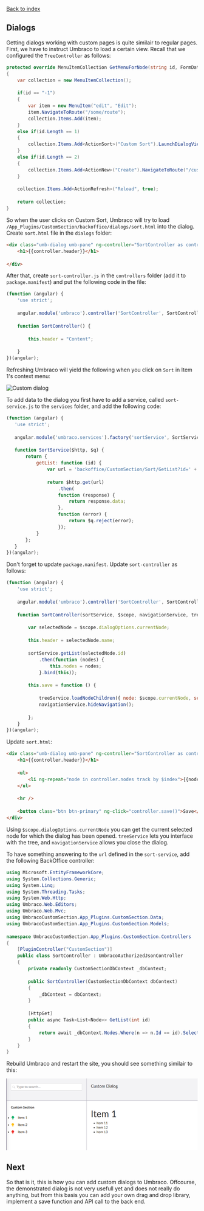 ﻿[Back to index](index.md)

## Dialogs

Getting dialogs working with custom pages is quite similair to regular pages. First,
we have to instruct Umbraco to load a certain view. Recall that we configured the `TreeController` 
as follows:

```cs
protected override MenuItemCollection GetMenuForNode(string id, FormDataCollection queryStrings)
{
    var collection = new MenuItemCollection();

    if(id == "-1")
    {
        var item = new MenuItem("edit", "Edit");
        item.NavigateToRoute("/some/route");
        collection.Items.Add(item);
    }
    else if(id.Length == 1)
    {
        collection.Items.Add<ActionSort>("Custom Sort").LaunchDialogView("/App_Plugins/CustomSection/backoffice/dialogs/sort.html", "Custom Dialog");
    }
    else if(id.Length == 2)
    {
        collection.Items.Add<ActionNew>("Create").NavigateToRoute("/customSection/customTree/customPage/edit");
    }

    collection.Items.Add<ActionRefresh>("Reload", true);

    return collection;
}
```

So when the user clicks on Custom Sort, Umbraco will try to load `/App_Plugins/CustomSection/backoffice/dialogs/sort.html`
into the dialog. Create `sort.html` file in the `dialogs` folder:

```html
<div class="umb-dialog umb-pane" ng-controller="SortController as controller">
    <h1>{{controller.header}}</h1>

</div>
``` 

After that, create `sort-controller.js` in the `controllers` folder (add it to `package.manifest`) and put the following
code in the file:

```js
(function (angular) {
    'use strict';

    angular.module('umbraco').controller('SortController', SortController);

    function SortController() {

        this.header = "Content";
        
    }
})(angular);
```

Refreshing Umbraco will yield the following when you click on `Sort` in Item 1's context menu:

![Custom dialog](imges/dialog.png)
 
 To add data to the dialog you first have to add a service, called `sort-service.js` to the `services` folder,
 and add the following code:

 ```js
 (function (angular) {
    'use strict';

    angular.module('umbraco.services').factory('sortService', SortService);

    function SortService($http, $q) {
        return {
            getList: function (id) {
                var url = 'backoffice/CustomSection/Sort/GetList?id=' + id;

                return $http.get(url)
                    .then(
                    function (response) {
                        return response.data;
                    },
                    function (error) {
                        return $q.reject(error);
                    });
            }
        };
    }
})(angular);
```

Don't forget to update `package.manifest`. Update `sort-controller` as follows:

```js
(function (angular) {
    'use strict';

    angular.module('umbraco').controller('SortController', SortController);

    function SortController(sortService, $scope, navigationService, treeService) {

        var selectedNode = $scope.dialogOptions.currentNode;
        
        this.header = selectedNode.name;

        sortService.getList(selectedNode.id)
            .then(function (nodes) {
                this.nodes = nodes;
            }.bind(this));

        this.save = function () {

            treeService.loadNodeChildren({ node: $scope.currentNode, section: $scope.currentSection });
            navigationService.hideNavigation();

        };
    }
})(angular);
``` 

Update `sort.html`:

```html
<div class="umb-dialog umb-pane" ng-controller="SortController as controller">
    <h1>{{controller.header}}</h1>

    <ul>
        <li ng-repeat="node in controller.nodes track by $index">{{node.Name}}</li>
    </ul>

    <hr />

    <button class="btn btn-primary" ng-click="controller.save()">Save</button>
</div>
```

Using `$scope.dialogOptions.currentNode` you can get the current selected node for which the 
dialog has been opened. `treeService` lets you interface with the tree, and `navigationService` allows
you close the dialog.

To have something answering to the `url` defined in the `sort-service`, add the following BackOffice
controller:

```cs
using Microsoft.EntityFrameworkCore;
using System.Collections.Generic;
using System.Linq;
using System.Threading.Tasks;
using System.Web.Http;
using Umbraco.Web.Editors;
using Umbraco.Web.Mvc;
using UmbracoCustomSection.App_Plugins.CustomSection.Data;
using UmbracoCustomSection.App_Plugins.CustomSection.Models;

namespace UmbracoCustomSection.App_Plugins.CustomSection.Controllers
{
    [PluginController("CustomSection")]
    public class SortController : UmbracoAuthorizedJsonController
    {
        private readonly CustomSectionDbContext _dbContext;

        public SortController(CustomSectionDbContext dbContext)
        {
            _dbContext = dbContext;
        }

        [HttpGet]
        public async Task<List<Node>> GetList(int id)
        {
            return await _dbContext.Nodes.Where(n => n.Id == id).SelectMany(n => n.SubNodes).ToListAsync();
        }
    }
}
``` 

Rebuild Umbraco and restart the site, you should see something similair to this:

![Custom dialog](images/dialog2.png)

## Next

So that is it, this is how you can add custom dialogs to Umbraco. Offcourse, the demonstrated dialog
is not very usefull yet and does not really do anything, but from this basis you can add your own drag and drop
library, implement a save function and API call to the back end.